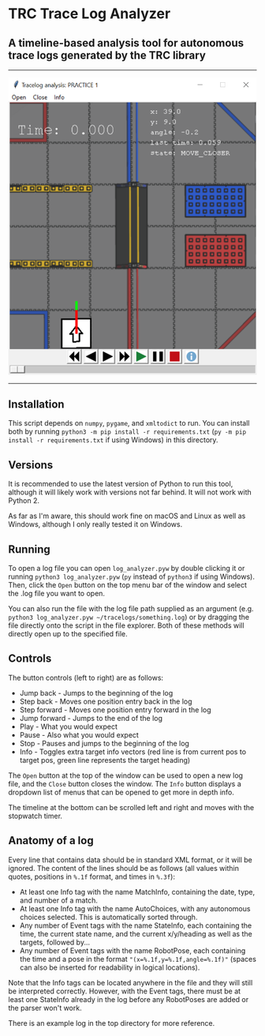 # TRC Trace Log Analyzer

## A timeline-based analysis tool for autonomous trace logs generated by the TRC library

---
![demo window](assets/demo.png "A screenshot of an active log analysis")

---

## Installation

This script depends on `numpy`, `pygame`, and `xmltodict` to run. You can install both by running `python3 -m pip install -r requirements.txt` (`py -m pip install -r requirements.txt` if using Windows) in this directory.

## Versions

It is recommended to use the latest version of Python to run this tool, although it will likely work with versions not far behind. It will not work with Python 2.

As far as I'm aware, this should work fine on macOS and Linux as well as Windows, although I only really tested it on Windows.

## Running

To open a log file you can open `log_analyzer.pyw` by double clicking it or running `python3 log_analyzer.pyw` (`py` instead of `python3` if using Windows). Then, click the `Open` button on the top menu bar of the window and select the .log file you want to open.

You can also run the file with the log file path supplied as an argument (e.g. `python3 log_analyzer.pyw ~/tracelogs/something.log`) or by dragging the file directly onto the script in the file explorer. Both of these methods will directly open up to the specified file.

## Controls

The button controls (left to right) are as follows:

* Jump back - Jumps to the beginning of the log
* Step back - Moves one position entry back in the log
* Step forward - Moves one position entry forward in the log
* Jump forward - Jumps to the end of the log
* Play - What you would expect
* Pause - Also what you would expect
* Stop - Pauses and jumps to the beginning of the log
* Info - Toggles extra target info vectors (red line is from current pos to target pos, green line represents the target heading)

The `Open` button at the top of the window can be used to open a new log file, and the `Close` button closes the window. The `Info` button displays a dropdown list of menus that can be opened to get more in depth info.

The timeline at the bottom can be scrolled left and right and moves with the stopwatch timer.

## Anatomy of a log

Every line that contains data should be in standard XML format, or it will be ignored. The content of the lines should be as follows (all values within quotes, positions in `%.1f` format, and times in `%.3f`):

* At least one Info tag with the name MatchInfo, containing the date, type, and number of a match.
* At least one Info tag with the name AutoChoices, with any autonomous choices selected. This is automatically sorted through.
* Any number of Event tags with the name StateInfo, each containing the time, the current state name, and the current x/y/heading as well as the targets, followed by...
* Any number of Event tags with the name RobotPose, each containing the time and a pose in the format `"(x=%.1f,y=%.1f,angle=%.1f)"` (spaces can also be inserted for readability in logical locations).

Note that the Info tags can be located anywhere in the file and they will still be interpreted correctly. However, with the Event tags, there must be at least one StateInfo already in the log before any RobotPoses are added or the parser won't work.

There is an example log in the top directory for more reference.
